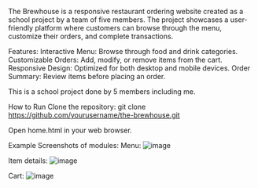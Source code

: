 The Brewhouse is a responsive restaurant ordering website created as a school project by a team of five members. The project showcases a user-friendly platform where customers can browse through the menu, customize their orders, and complete transactions.

Features:
Interactive Menu: Browse through food and drink categories.
Customizable Orders: Add, modify, or remove items from the cart.
Responsive Design: Optimized for both desktop and mobile devices.
Order Summary: Review items before placing an order.

This is a school project done by 5 members including me.

How to Run
Clone the repository:
git clone https://github.com/yourusername/the-brewhouse.git

Open home.html in your web browser.

Example Screenshots of modules:
Menu:
![image](https://github.com/user-attachments/assets/dec017ca-fb06-4873-b3d4-22e3c632d0a4)

Item details:
![image](https://github.com/user-attachments/assets/002a97e8-1769-40af-ad68-1879e3c5812d)

Cart:
![image](https://github.com/user-attachments/assets/70dd1b41-af4e-4a58-bf20-39c2fe18f93a)




